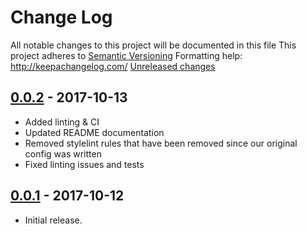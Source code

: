 # Change Log
All notable changes to this project will be documented in this file
This project adheres to [Semantic Versioning](http://semver.org/)
Formatting help: http://keepachangelog.com/
[Unreleased changes]

## [0.0.2] - 2017-10-13

- Added linting & CI
- Updated README documentation
- Removed stylelint rules that have been removed since our original config was written
- Fixed linting issues and tests

## [0.0.1] - 2017-10-12

- Initial release.

[Unreleased changes]: https://github.com/ChromatixAU/stylelint-config-chromatix/compare/v0.0.2...HEAD
[0.0.2]: https://github.com/ChromatixAU/stylelint-config-chromatix/compare/v0.0.1...v0.0.2
[0.0.1]: https://github.com/ChromatixAU/stylelint-config-chromatix/compare/6cce191...v0.0.1
